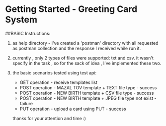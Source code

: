 # Getting Started - Greeting Card System

##BASIC Instructions:

1) as help directory - I've created a 'postman' directory with 
   all requested as postman collection and the response I received while
   run it.
   
2) currently , only 2 types of files were supported: txt and csv.
   it wasn't specify in the task , so for the sack of idea , I've 
   implemented these two.

3) the basic scenarios tested using test api:
    + GET operation - receive templates list
    + POST operation - MAZAL TOV template + TEXT file type - success 
    + POST operation - NEW BIRTH template + CSV file type  - success
    + POST operation - NEW BIRTH template + JPEG file type not exist - failure
    + PUT operation  - upload a card using PUT - success

   thanks for your attention and time :)